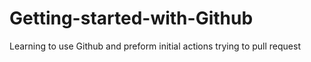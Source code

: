 # Getting-started-with-Github
Learning to use Github and preform initial actions
trying to pull request
